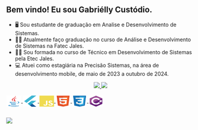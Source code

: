 ## Bem vindo! Eu sou Gabriélly Custódio.

- 🖥️ Sou estudante de graduação em Analise e Desenvolvimento de Sistemas.
- 👩‍🚀 Atualmente faço graduação no curso de Análise e Desenvolvimento de Sistemas na Fatec Jales.
- 👩‍🎓 Sou formada no curso de Técnico em Desenvolvimento de Sistemas pela Etec Jales.
- 💻 Atuei como estagiária na Precisão Sistemas, na área de desenvolvimento mobile, de maio de 2023 a outubro de 2024.

<div align="center">
  <a href="https://github.com/gabyferr">
  <img height="165em" src="https://github-readme-stats.vercel.app/api?username=gabyferr&show_icons=true&theme=dark&include_all_commits=true&count_private=true"/>
  <img height="165em" src="https://github-readme-stats.vercel.app/api/top-langs/?username=gabyferr&layout=compact&langs_count=7&theme=dark"/>
</div>
<div style="display: inline_block"><br>
  <img align="center" alt="Java logo" height="30" width="40" src="https://raw.githubusercontent.com/devicons/devicon/master/icons/java/java-original.svg">
  <img align="center" alt="flutter logo" height="30" width="40" src="https://raw.githubusercontent.com/devicons/devicon/master/icons/flutter/flutter-original.svg">
  <img align="center" alt="Js logo" height="30" width="40" src="https://raw.githubusercontent.com/devicons/devicon/master/icons/javascript/javascript-plain.svg">
  <img align="center" alt="HTML logo" height="30" width="40" src="https://raw.githubusercontent.com/devicons/devicon/master/icons/html5/html5-original.svg">
  <img align="center" alt="CSS logo" height="30" width="40" src="https://raw.githubusercontent.com/devicons/devicon/master/icons/css3/css3-original.svg">
  <img align="center" alt="Csharp logo" height="30" width="40" src="https://raw.githubusercontent.com/devicons/devicon/master/icons/csharp/csharp-original.svg">
</div>

##
 
<div> 
  <a href="https://www.linkedin.com/in/gabycustódio" target="_blank"><img src="https://img.shields.io/badge/-LinkedIn-%230077B5?style=for-the-badge&logo=linkedin&logoColor=white" target="_blank"></a>  
</div>
